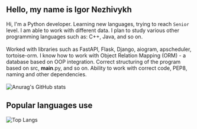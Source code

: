 ## Hello, my name is Igor Nezhivykh
Hi, I'm a Python developer. Learning new languages, trying to reach `Senior` level. I am able to work with different data. I plan to study various other programming languages ​​such as: C++, Java, and so on.<br><br>Worked with libraries such as FastAPI, Flask, Django, aiogram, apscheduler, tortoise-orm. I know how to work with Object Relation Mapping (ORM) - a database based on OOP integration. Correct structuring of the program based on src, __main__.py, and so on.
Ability to work with correct code, PEP8, naming and other dependencies.<br><br>
![Anurag's GitHub stats](https://github-readme-stats.vercel.app/api?username=ymoth&show_icons=true&theme=dracula)
<br>
## Popular languages use
![Top Langs](https://github-readme-stats.vercel.app/api/top-langs/?username=ymoth&layout=compact&theme=dracula)
